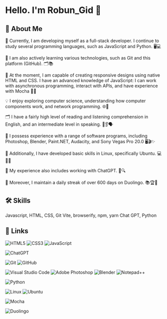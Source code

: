 
# Hello. I'm Robun_Gid 👋


## 🚀 About Me
🌟 Currently, I am developing myself as a full-stack developer. I continue to study several programming languages, such as JavaScript and Python. 🖥️💻

🚀 I am also actively learning various technologies, such as Git and this platform (GitHub). 🗂️📚

🎨 At the moment, I am capable of creating responsive designs using native HTML and CSS. I have an advanced knowledge of JavaScript: I can work with asynchronous programming, interact with APIs, and have experience with Mocha 🔄📡

💡 I enjoy exploring computer science, understanding how computer components work, and network programming. 🌐🔧

🗂️ I have a fairly high level of reading and listening comprehension in English, and an intermediate level in speaking. 📖👂🗣️

🎨 I possess experience with a range of software programs, including Photoshop, Blender, Paint.NET, Audacity, and Sony Vegas Pro 20.0 🖥️🎬✨

🐧 Additionally, I have developed basic skills in Linux, specifically Ubuntu. 💻🚀🔧

🤖 My experience also includes working with ChatGPT. 💬🔍

🦉 Moreover, I maintain a daily streak of over 600 days on Duolingo. 📚🏆🎉

## 🛠 Skills
Javascript, HTML, CSS, Git
Vite, browserify, npm, yarn
Chat GPT, Python


## 🔗 Links
![HTML5](https://img.shields.io/badge/html5-%23E34F26.svg?style=for-the-badge&logo=html5&logoColor=white)
![CSS3](https://img.shields.io/badge/css3-%231572B6.svg?style=for-the-badge&logo=css3&logoColor=white)
![JavaScript](https://img.shields.io/badge/javascript-%23323330.svg?style=for-the-badge&logo=javascript&logoColor=%23F7DF1E)

![ChatGPT](https://img.shields.io/badge/chatGPT-74aa9c?style=for-the-badge&logo=openai&logoColor=white)

![Git](https://img.shields.io/badge/git-%23F05033.svg?style=for-the-badge&logo=git&logoColor=white)
![GitHub](https://img.shields.io/badge/github-%23121011.svg?style=for-the-badge&logo=github&logoColor=white)

![Visual Studio Code](https://img.shields.io/badge/Visual%20Studio%20Code-0078d7.svg?style=for-the-badge&logo=visual-studio-code&logoColor=white)
![Adobe Photoshop](https://img.shields.io/badge/adobe%20photoshop-%2331A8FF.svg?style=for-the-badge&logo=adobe%20photoshop&logoColor=white)
![Blender](https://img.shields.io/badge/blender-%23F5792A.svg?style=for-the-badge&logo=blender&logoColor=white)
![Notepad++](https://img.shields.io/badge/Notepad++-90E59A.svg?style=for-the-badge&logo=notepad%2b%2b&logoColor=black)


![Python](https://img.shields.io/badge/python-3670A0?style=for-the-badge&logo=python&logoColor=ffdd54)

![Linux](https://img.shields.io/badge/Linux-FCC624?style=for-the-badge&logo=linux&logoColor=black)
![Ubuntu](https://img.shields.io/badge/Ubuntu-E95420?style=for-the-badge&logo=ubuntu&logoColor=white)

![Mocha](https://img.shields.io/badge/-mocha-%238D6748?style=for-the-badge&logo=mocha&logoColor=white)


![Duolingo](https://img.shields.io/badge/Duolingo-%234DC730.svg?style=for-the-badge&logo=Duolingo&logoColor=white)
